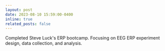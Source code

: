 ```yaml
---
layout: post
date: 2023-08-10 15:59:00-0400
inline: true
related_posts: false
---
```


Completed Steve Luck's ERP bootcamp. Focusing on EEG ERP experiment design, data collection, and analysis.
